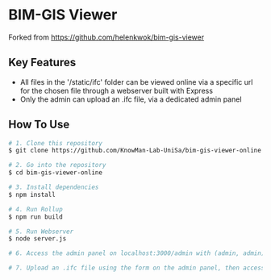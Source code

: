 # BIM-GIS Viewer

Forked from https://github.com/helenkwok/bim-gis-viewer 

## Key Features

- All files in the '/static/ifc' folder can be viewed online via a specific url for the chosen file through a webserver built with Express
- Only the admin can upload an .ifc file, via a dedicated admin panel

## How To Use

```bash
# 1. Clone this repository
$ git clone https://github.com/KnowMan-Lab-UniSa/bim-gis-viewer-online.git

# 2. Go into the repository
$ cd bim-gis-viewer-online

# 3. Install dependencies
$ npm install

# 4. Run Rollup
$ npm run build

# 5. Run Webserver
$ node server.js

# 6. Access the admin panel on localhost:3000/admin with (admin, admin) - From the admin panel you can change both username and password

# 7. Upload an .ifc file using the form on the admin panel, then access it at localhost:3000/<filename.ifc> 
```

